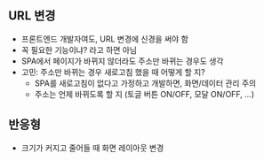 ## URL 변경

- 프론트엔드 개발자여도, URL 변경에 신경을 써야 함
- 꼭 필요한 기능이냐? 라고 하면 아님
- SPA에서 페이지가 바뀌지 않더라도 주소만 바뀌는 경우도 생각
- 고민: 주소만 바뀌는 경우 새로고침 했을 때 어떻게 할 지?
	- SPA를 새로고침이 없다고 가정하고 개발하면, 화면/데이터 관리 주의
	- 주소는 언제 바뀌도록 할 지 (토글 버튼 ON/OFF, 모달 ON/OFF, ...)
## 반응형

- 크기가 커지고 줄어들 때 화면 레이아웃 변경


